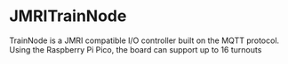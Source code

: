# JMRITrainNode
TrainNode is a JMRI compatible I/O controller built on the MQTT protocol. Using the Raspberry Pi Pico, the board can support up to 16 turnouts
